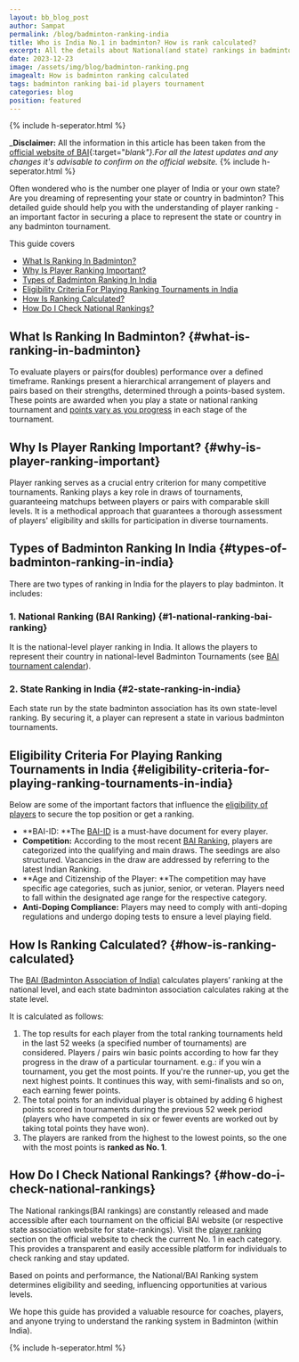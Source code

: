 ```yaml
---
layout: bb_blog_post
author: Sampat
permalink: /blog/badminton-ranking-india
title: Who is India No.1 in badminton? How is rank calculated?
excerpt: All the details about National(and state) rankings in badminton, how is it calculated, and where to check.
date: 2023-12-23
image: /assets/img/blog/badminton-ranking.png
imagealt: How is badminton ranking calculated
tags: badminton ranking bai-id players tournament
categories: blog
position: featured
---
```

{% include h-seperator.html %}

_**Disclaimer:** All the information in this article has been taken from the [official website of BAI](https://www.badmintonindia.org/){:target="_blank"}.For all the latest updates and any changes it's advisable to confirm on the official website._
{% include h-seperator.html %}

Often wondered who is the number one player of India or your own state? Are you dreaming of representing your state or country in badminton? This detailed guide should help you with the  understanding of player ranking - an important factor in securing a place to represent the state or country in any badminton tournament.

This guide covers
<br/>
- [What Is Ranking In Badminton?](#what-is-ranking-in-badminton)
- [Why Is Player Ranking Important?](#why-is-player-ranking-important)
- [Types of Badminton Ranking In India](#types-of-badminton-ranking-in-india)
- [Eligibility Criteria For Playing Ranking Tournaments in India](#eligibility-criteria-for-playing-ranking-tournaments-in-india)
- [How Is Ranking Calculated?](#how-is-ranking-calculated)
- [How Do I Check National Rankings?](#how-do-i-check-national-rankings?)

## What Is Ranking In Badminton?  {#what-is-ranking-in-badminton}

To evaluate players or pairs(for doubles) performance over a defined timeframe. Rankings present a hierarchical arrangement of players and pairs based on their strengths, determined through a points-based system. These points are awarded when you play a state or national ranking tournament and [points vary as you progress](#how-is-ranking-calculated) in each stage of the tournament.


## Why Is Player Ranking Important? {#why-is-player-ranking-important}

Player ranking serves as a crucial entry criterion for many competitive tournaments. Ranking plays a key role in draws of tournaments, guaranteeing matchups between players or pairs with comparable skill levels. It is a methodical approach that guarantees a thorough assessment of players' eligibility and skills for participation in diverse tournaments.


## Types of Badminton Ranking In India {#types-of-badminton-ranking-in-india}

There are two types of ranking in India for the players to play badminton. It includes:


### 1. National Ranking (BAI Ranking)  {#1-national-ranking-bai-ranking}

It is the national-level player ranking in India. It allows the players to represent their country in national-level Badminton Tournaments (see [BAI tournament calendar](https://www.badmintonindia.org/beta/events/calendar/bai/)).


### 2. State Ranking in India {#2-state-ranking-in-india}

Each state run by the state badminton association has its own state-level ranking. By securing it, a player can represent a state in various badminton tournaments.


## Eligibility Criteria For Playing Ranking Tournaments in India {#eligibility-criteria-for-playing-ranking-tournaments-in-india}

Below are some of the important factors that influence the [eligibility of players](https://www.badmintonindia.org/download/regulations/FINAL%20REVISED%20COMPETITION%20REGULATION.pdf) to secure the top position or get a ranking.



* **BAI-ID: **The [BAI-ID](https://resources.badmintonbuddy.com/blog/how-to-get-bai-id) is a must-have document for every player.
* **Competition:** According to the most recent [BAI Ranking](https://www.badmintonindia.org/beta/players/rankings/senior/), players are categorized into the qualifying and main draws. The seedings are also structured. Vacancies in the draw are addressed by referring to the latest Indian Ranking.
* **Age and Citizenship of the Player: **The competition may have specific age categories, such as junior, senior, or veteran. Players need to fall within the designated age range for the respective category.
* **Anti-Doping Compliance:** Players may need to comply with anti-doping regulations and undergo doping tests to ensure a level playing field.


## How Is Ranking Calculated? {#how-is-ranking-calculated}

The [BAI (Badminton Association of India)](https://www.badmintonindia.org/) calculates players’ ranking at the national level, and each state badminton association calculates raking at the state level. 

It is calculated as follows:



1. The top results for each player from the total ranking tournaments held in the last 52 weeks (a specified number of tournaments) are considered. Players / pairs win basic points according to how far they progress in the draw of a particular tournament. e.g.: if you win a tournament, you get the most points. If you're the runner-up, you get the next highest points. It continues this way, with semi-finalists and so on, each earning fewer points.
2. The total points for an individual player is obtained by adding 6 highest points scored in tournaments during the previous 52 week period (players who have competed in six or fewer events are worked out by taking total points they have won).
3. The players are ranked from the highest to the lowest points, so the one with the most points is **ranked as No. 1**.


## How Do I Check National Rankings? {#how-do-i-check-national-rankings}

The National rankings(BAI rankings) are constantly released and made accessible after each tournament on the official BAI website (or respective state association website for state-rankings). Visit the [player ranking](https://www.badmintonindia.org/beta/players/rankings/senior/) section on the official website to check the current No. 1 in each category. This provides a transparent and easily accessible platform for individuals to check ranking and stay updated.

Based on points and performance, the National/BAI Ranking system determines eligibility and seeding, influencing opportunities at various levels. 


We hope this guide has provided a valuable resource for coaches, players, and anyone trying to understand the ranking system in Badminton (within India). 

{% include h-seperator.html %}
